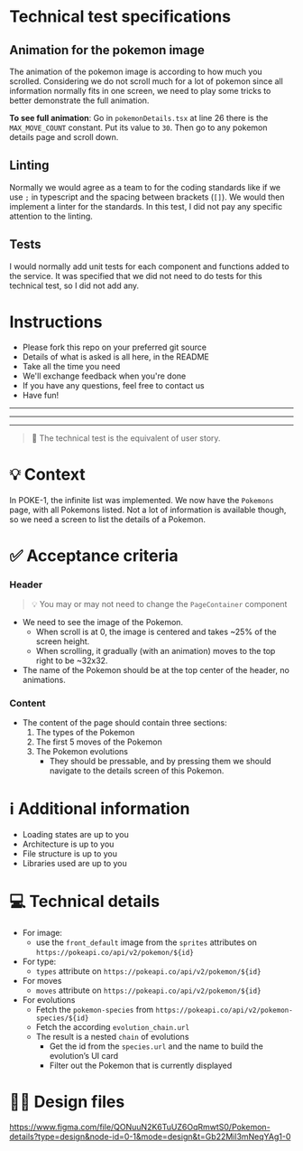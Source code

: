 # Technical test specifications

## Animation for the pokemon image

The animation of the pokemon image is according to how much you scrolled. Considering we do not scroll much for a lot of
pokemon since all information normally fits in one screen, we need to play some tricks to better demonstrate the full
animation.

**To see full animation**: Go in `pokemonDetails.tsx` at line 26 there is the `MAX_MOVE_COUNT` constant. Put its value
to `30`. Then go to any pokemon details page and scroll down.

## Linting

Normally we would agree as a team to for the coding standards like if we use `;` in typescript and the spacing between
brackets (`[]`). We would then implement a linter for the standards. In this test, I did not pay any specific attention
to the linting.

## Tests

I would normally add unit tests for each component and functions added to the service. It was specified that we did not
need to do tests for this technical test, so I did not add any.

# Instructions

- Please fork this repo on your preferred git source
- Details of what is asked is all here, in the README
- Take all the time you need
- We'll exchange feedback when you're done
- If you have any questions, feel free to contact us
- Have fun!

---
---
---

> 💯 The technical test is the equivalent of user story.

# **💡 Context**

In POKE-1, the infinite list was implemented. We now have the `Pokemons` page, with all Pokemons listed. Not a lot of
information is available though, so we need a screen to list the details of a Pokemon.

# **✅ Acceptance criteria**

### Header

> 💡 You may or may not need to change the `PageContainer` component

- We need to see the image of the Pokemon.
    - When scroll is at 0, the image is centered and takes ~25% of the screen height.
    - When scrolling, it gradually (with an animation) moves to the top right to be ~32x32.
- The name of the Pokemon should be at the top center of the header, no animations.

### Content

- The content of the page should contain three sections:
    1. The types of the Pokemon
    2. The first 5 moves of the Pokemon
    3. The Pokemon evolutions
        - They should be pressable, and by pressing them we should navigate to the details screen of this Pokemon.

# ℹ️ Additional information

- Loading states are up to you
- Architecture is up to you
- File structure is up to you
- Libraries used are up to you

# 💻 Technical details

- For image:
    - use the `front_default` image from the `sprites` attributes on `https://pokeapi.co/api/v2/pokemon/${id}`
- For type:
    - `types` attribute on `https://pokeapi.co/api/v2/pokemon/${id}`
- For moves
    - `moves` attribute on `https://pokeapi.co/api/v2/pokemon/${id}`
- For evolutions
    - Fetch the `pokemon-species` from `https://pokeapi.co/api/v2/pokemon-species/${id}`
    - Fetch the according `evolution_chain.url`
    - The result is a nested `chain` of evolutions
        - Get the id from the `species.url` and the name to build the evolution’s UI card
        - Filter out the Pokemon that is currently displayed

# 💅🏻 Design files

https://www.figma.com/file/QONuuN2K6TuUZ6OqRmwtS0/Pokemon-details?type=design&node-id=0-1&mode=design&t=Gb22Mil3mNeqYAg1-0
